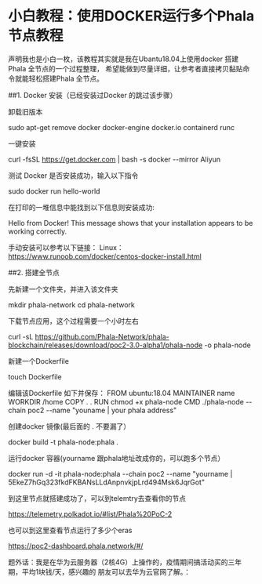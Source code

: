 # 小白教程：使用DOCKER运行多个Phala节点教程
声明我也是小白一枚，该教程其实就是我在Ubantu18.04上使用docker 搭建Phala 全节点的一个过程整理，
希望能做到尽量详细，让参考者直接拷贝黏贴命令就能轻松搭建Phala 全节点。

##1. Docker 安装（已经安装过Docker 的跳过该步骤）

卸载旧版本

  sudo apt-get remove docker docker-engine docker.io containerd runc

一键安装
 
  curl -fsSL https://get.docker.com | bash -s docker --mirror Aliyun

测试 Docker 是否安装成功，输入以下指令

 sudo docker run hello-world

在打印的一堆信息中能找到以下信息则安装成功:

Hello from Docker!
This message shows that your installation appears to be working correctly.

手动安装可以参考以下链接：
Linux：https://www.runoob.com/docker/centos-docker-install.html 

##2. 搭建全节点

先新建一个文件夹，并进入该文件夹
  
   mkdir phala-network
   cd phala-network
   
下载节点应用，这个过程需要一个小时左右

   curl -sL https://github.com/Phala-Network/phala-blockchain/releases/download/poc2-3.0-alpha1/phala-node -o phala-node

新建一个Dockerfile

   touch Dockerfile

编辑该Dockerfile 如下并保存：
FROM ubuntu:18.04
MAINTAINER name
WORKDIR  /home
COPY . .
RUN chmod +x phala-node
CMD ./phala-node --chain poc2 --name "youname | your phala address"

创建docker 镜像(最后面的 . 不要漏了）

  docker build -t phala-node:phala .

运行docker 容器(yourname 跟phala地址改成你的，可以跑多个节点）

  docker run -d -it phala-node:phala --chain poc2 --name "yourname | 5EkeZ7hGq323fkdFKBANsLLdAnpnvkjpLrd494Msk6JqrGot"

到这里节点就搭建成功了，可以到telemtry去查看你的节点

https://telemetry.polkadot.io/#list/Phala%20PoC-2

也可以到这里查看节点运行了多少个eras

https://poc2-dashboard.phala.network/#/


题外话：我是在华为云服务器（2核4G）上操作的，疫情期间搞活动买的三年期，平均1块钱/天，感兴趣的
朋友可以去华为云官网了解。：
